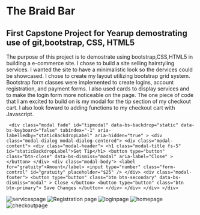 # The Braid Bar

## First Capstone Project for Yearup demostrating use of git,bootstrap, CSS, HTML5

The purpose of this project is to demostrate using bootstrap,CSS,HTML5 in building a e-commerce site. I chose to build a site selling hairstyling services. I wanted the site to have a minimalistic look so the dervices could be showcased. I chose to create my layout utilizing bootstrap grid system. Bootstrap form classes were implemented to create logins, account registration, and payment forms. I also used cards to display services and to make the login form more noticeable on the page. The one piece of code that I am excited to build on is my modal for the tip section of my checkout cart. I also look foward to adding functions to my checkout cart with Javascript.

 ` <div
        class="modal fade"
        id="tipmodal"
        data-bs-backdrop="static"
        data-bs-keyboard="false"
        tabindex="-1"
        aria-labelledby="staticBackdropLabel"
        aria-hidden="true"
      >
        <div class="modal-dialog modal-dialog-centered">
          <div class="modal-content">
            <div class="modal-header">
              <h1 class="modal-title fs-5" id="staticBackdropLabel">Set Tip</h1>
              <button
                type="button"
                class="btn-close"
                data-bs-dismiss="modal"
                aria-label="Close"
              ></button>
            </div>
            <div class="modal-body">
              <label for="gratuity">Amount</label>
              <input
                type="number"
                class="form-control"
                id="gratuity"
                placeholder="$25"
              />
            </div>
            <div class="modal-footer">
              <button
                type="button"
                class="btn btn-secondary"
                data-bs-dismiss="modal"
              >
                Close
              </button>
              <button type="button" class="btn btn-primary">
                Save Changes
              </button>
            </div>
          </div>
        </div>
      </div>`

![servicespage](https://github.com/ojohnson1/e-commerce-website/assets/77747463/f8d71f40-d3be-484d-8030-87fdf97ca766)
![Registration page](https://github.com/ojohnson1/e-commerce-website/assets/77747463/ecad92e9-1f38-408c-87c1-704cf3cb66c0)
![loginpage](https://github.com/ojohnson1/e-commerce-website/assets/77747463/35c90bad-47b9-4a73-8145-5ed1146d2baf)
![homepage](https://github.com/ojohnson1/e-commerce-website/assets/77747463/e09800ba-0bf4-4645-b242-7d325e2c1962)
![checkoutpage](https://github.com/ojohnson1/e-commerce-website/assets/77747463/37ae990c-3262-4463-b43e-66fd3a4cecba)
